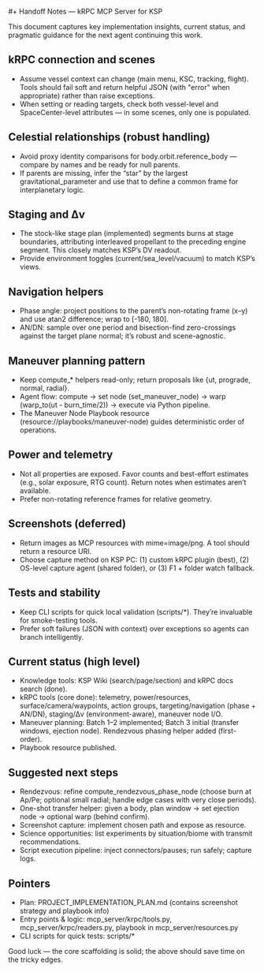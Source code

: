#+ Handoff Notes — kRPC MCP Server for KSP

This document captures key implementation insights, current status, and pragmatic guidance for the next agent continuing this work.

## kRPC connection and scenes
- Assume vessel context can change (main menu, KSC, tracking, flight). Tools should fail soft and return helpful JSON (with "error" when appropriate) rather than raise exceptions.
- When setting or reading targets, check both vessel-level and SpaceCenter-level attributes — in some scenes, only one is populated.

## Celestial relationships (robust handling)
- Avoid proxy identity comparisons for body.orbit.reference_body — compare by names and be ready for null parents.
- If parents are missing, infer the “star” by the largest gravitational_parameter and use that to define a common frame for interplanetary logic.

## Staging and Δv
- The stock-like stage plan (implemented) segments burns at stage boundaries, attributing interleaved propellant to the preceding engine segment. This closely matches KSP’s DV readout.
- Provide environment toggles (current/sea_level/vacuum) to match KSP’s views.

## Navigation helpers
- Phase angle: project positions to the parent’s non-rotating frame (x–y) and use atan2 difference; wrap to [-180, 180].
- AN/DN: sample over one period and bisection-find zero-crossings against the target plane normal; it’s robust and scene-agnostic.

## Maneuver planning pattern
- Keep compute_* helpers read-only; return proposals like {ut, prograde, normal, radial}.
- Agent flow: compute → set node (set_maneuver_node) → warp (warp_to(ut - burn_time/2)) → execute via Python pipeline.
- The Maneuver Node Playbook resource (resource://playbooks/maneuver-node) guides deterministic order of operations.

## Power and telemetry
- Not all properties are exposed. Favor counts and best-effort estimates (e.g., solar exposure, RTG count). Return notes when estimates aren’t available.
- Prefer non-rotating reference frames for relative geometry.

## Screenshots (deferred)
- Return images as MCP resources with mime=image/png. A tool should return a resource URI.
- Choose capture method on KSP PC: (1) custom kRPC plugin (best), (2) OS-level capture agent (shared folder), or (3) F1 + folder watch fallback.

## Tests and stability
- Keep CLI scripts for quick local validation (scripts/*). They’re invaluable for smoke-testing tools.
- Prefer soft failures (JSON with context) over exceptions so agents can branch intelligently.

## Current status (high level)
- Knowledge tools: KSP Wiki (search/page/section) and kRPC docs search (done).
- kRPC tools (core done): telemetry, power/resources, surface/camera/waypoints, action groups, targeting/navigation (phase + AN/DN), staging/Δv (environment-aware), maneuver node I/O.
- Maneuver planning: Batch 1–2 implemented; Batch 3 initial (transfer windows, ejection node). Rendezvous phasing helper added (first-order).
- Playbook resource published.

## Suggested next steps
- Rendezvous: refine compute_rendezvous_phase_node (choose burn at Ap/Pe; optional small radial; handle edge cases with very close periods).
- One-shot transfer helper: given a body, plan window → set ejection node → optional warp (behind confirm).
- Screenshot capture: implement chosen path and expose as resource.
- Science opportunities: list experiments by situation/biome with transmit recommendations.
- Script execution pipeline: inject connectors/pauses; run safely; capture logs.

## Pointers
- Plan: PROJECT_IMPLEMENTATION_PLAN.md (contains screenshot strategy and playbook info)
- Entry points & logic: mcp_server/krpc/tools.py, mcp_server/krpc/readers.py, playbook in mcp_server/resources.py
- CLI scripts for quick tests: scripts/*

Good luck — the core scaffolding is solid; the above should save time on the tricky edges.

